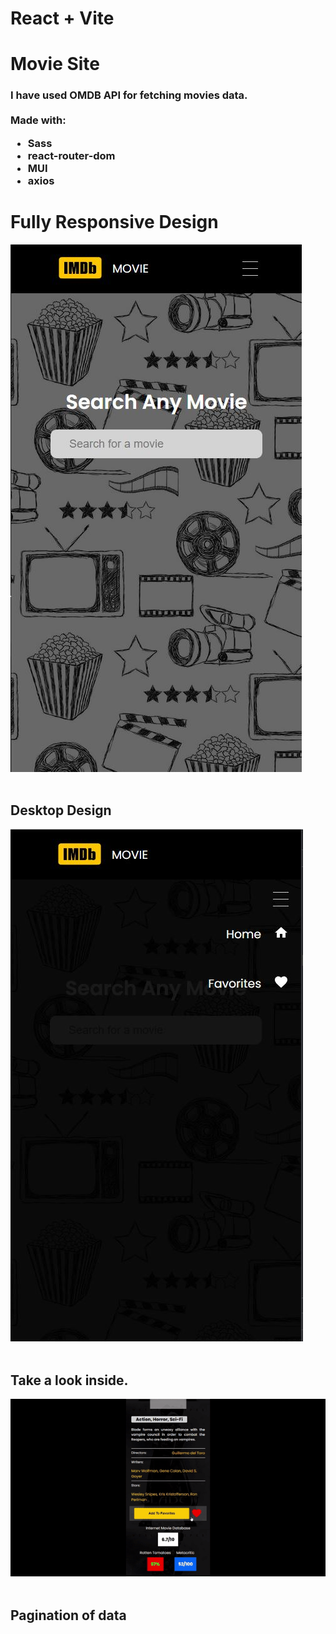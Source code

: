 # React + Vite
# Movie Site
<h3>
 I have used OMDB API for fetching movies data.
 <br/>
 <br/>
Made with:
 <ul>
  <li>Sass</li>
  
  <li>react-router-dom</li>
  
  <li>MUI</li>
  
  <li>axios</li>
 </ul>
</h3>
<h1> Fully Responsive Design</h1>
<p class="center">
<img alt="" src="https://github.com/hasanarpat/Movie-Site-OmdbAPI-Imdb/blob/main/public/img/Capture.JPG"/>
<br/>
 <br/>
<h2>Desktop Design</h2>
<img alt="" src="https://github.com/hasanarpat/Movie-Site-OmdbAPI-Imdb/blob/main/public/img/Capture2.JPG"/>
<br/><br/>
<h2> Take a look inside.</h2>
<img alt="" src="https://github.com/hasanarpat/Movie-Site-OmdbAPI-Imdb/blob/main/public/img/gif.gif"/>
 <br/><br/>
<h2>Pagination of data</h2>
<img alt="" src="https://github.com/hasanarpat/Movie-Site-OmdbAPI-Imdb/blob/main/public/img/gif2.gif"/>
</p>

